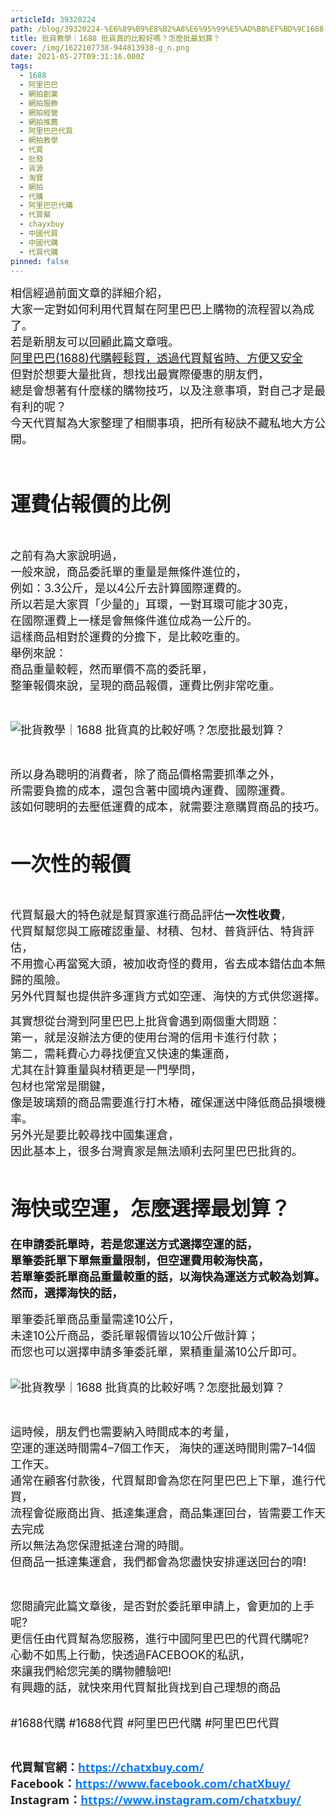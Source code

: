 ```yaml
---
articleId: 39320224
path: /blog/39320224-%E6%89%B9%E8%B2%A8%E6%95%99%E5%AD%B8%EF%BD%9C1688-%E6%89%B9%E8%B2%A8%E7%9C%9F%E7%9A%84%E6%AF%94%E8%BC%83%E5%A5%BD%E5%97%8E%EF%BC%9F%E6%80%8E%E9%BA%BC%E6%89%B9%E6%9C%80%E5%88%92%E7%AE%97%EF%BC%9F
title: 批貨教學｜1688 批貨真的比較好嗎？怎麼批最划算？
cover: /img/1622107738-944813938-g_n.png
date: 2021-05-27T09:31:16.000Z
tags:
  - 1688
  - 阿里巴巴
  - 網拍創業
  - 網拍服飾
  - 網拍經營
  - 網拍推薦
  - 阿里巴巴代買
  - 網拍教學
  - 代買
  - 批發
  - 貨源
  - 淘寶
  - 網拍
  - 代購
  - 阿里巴巴代購
  - 代買幫
  - chayxbuy
  - 中國代買
  - 中國代購
  - 代買代購
pinned: false
---
```

  <p class="graf graf--p" name="2841"><span style="font-size:18px">相信經過前面文章的詳細介紹，<br>
大家一定對如何利用代買幫在阿里巴巴上購物的流程習以為成了。<br>
若是新朋友可以回顧此篇文章哦。<br>
<a href="https://chatxbuy.pixnet.net/blog/post/37759546-%e9%98%bf%e9%87%8c%e5%b7%b4%e5%b7%b4%281688%29%e4%bb%a3%e8%b3%bc%e8%bc%95%e9%ac%86%e8%b2%b7%ef%bc%8c%e9%80%8f%e9%81%8e%e4%bb%a3%e8%b2%b7%e5%b9%ab%e7%9c%81%e6%99%82%e3%80%81">阿里巴巴(1688)代購輕鬆買，透過代買幫省時、方便又安全</a><br>
但對於想要大量批貨，想找出最實際優惠的朋友們，<br>
總是會想著有什麼樣的購物技巧，以及注意事項，對自己才是最有利的呢？<br>
今天代買幫為大家整理了相關事項，把所有秘訣不藏私地大方公開。</span></p>

<h3 class="graf graf--h3" name="ec7e">&nbsp;</h3>

<h3 class="graf graf--h3" name="ec7e"><span style="font-size:32px"><strong>運費佔報價的比例</strong></span></h3>

<p class="graf graf--p" name="3d68">&nbsp;</p>

<p class="graf graf--p" name="3d68"><span style="font-size:18px">之前有為大家說明過，<br>
一般來說，商品委託單的重量是無條件進位的，<br>
例如：3.3公斤，是以4公斤去計算國際運費的。<br>
所以若是大家買「少量的」耳環，一對耳環可能才30克，<br>
在國際運費上一樣是會無條件進位成為一公斤的。<br>
這樣商品相對於運費的分擔下，是比較吃重的。<br>
舉例來說：<br>
商品重量較輕，然而單價不高的委託單，<br>
整筆報價來說，呈現的商品報價，運費比例非常吃重。</span></p>

<p class="graf graf--p" name="3d68">&nbsp;</p>

<p><span style="font-size:18px"><img alt="批貨教學｜1688 批貨真的比較好嗎？怎麼批最划算？" src="/img/1622107738-944813938-g_n.png" title="批貨教學｜1688 批貨真的比較好嗎？怎麼批最划算？"></span></p>

<p>&nbsp;</p>

<p class="graf graf--p" name="4065"><span style="font-size:18px">所以身為聰明的消費者，除了商品價格需要抓準之外，<br>
所需要負擔的成本，還包含著中國境內運費、國際運費。<br>
該如何聰明的去壓低運費的成本，就需要注意購買商品的技巧。</span></p>

<p class="graf graf--p" name="4065">&nbsp;</p>

<h3 class="graf graf--h3" name="0a07"><span style="font-size:32px">一次性的報價</span></h3>

<p class="graf graf--p" name="8488">&nbsp;</p>

<p class="graf graf--p" name="8488"><span style="font-size:18px">代買幫最大的特色就是幫買家進行商品評估<strong class="markup--p-strong markup--strong">一次性收費</strong>，<br>
代買幫幫您與工廠確認重量、材積、包材、普貨評估、特貨評估，<br>
不用擔心再當冤大頭，被加收奇怪的費用，省去成本錯估血本無歸的風險。<br>
另外代買幫也提供許多運貨方式如空運、海快的方式供您選擇。</span></p>

<p class="graf graf--p"><span style="font-size:18px">其實想從台灣到阿里巴巴上批貨會遇到兩個重大問題：<br>
第一，就是沒辦法方便的使用台灣的信用卡進行付款；<br>
第二，需耗費心力尋找便宜又快速的集運商，<br>
尤其在計算重量與材積更是一門學問，<br>
包材也常常是關鍵，<br>
像是玻璃類的商品需要進行打木樁，確保運送中降低商品損壞機率。<br>
另外光是要比較尋找中國集運倉，<br>
因此基本上，很多台灣賣家是無法順利去阿里巴巴批貨的。</span></p>

<p class="graf graf--p">&nbsp;</p>

<h3 class="graf graf--h3" name="f5e1"><span style="font-size:32px">海快或空運，怎麼選擇最划算？</span></h3>

<h3 class="graf graf--h3" name="f5e1"><span style="font-size:18px">在申請委託單時，若是您運送方式選擇空運的話，<br>
單筆委託單下單無重量限制，但空運費用較海快高，<br>
若單筆委託單商品重量較重的話，以海快為運送方式較為划算。<br>
然而，選擇海快的話，</span></h3>

<p class="graf graf--p"><span style="font-size:18px">單筆委託單商品重量需達10公斤，<br>
未達10公斤商品，委託單報價皆以10公斤做計算；<br>
而您也可以選擇申請多筆委託單，累積重量滿10公斤即可。</span></p>

<p class="graf graf--p"><br>
<span style="font-size:18px"><img alt="批貨教學｜1688 批貨真的比較好嗎？怎麼批最划算？" src="/img/1622107809-2572426838-g_n.png" title="批貨教學｜1688 批貨真的比較好嗎？怎麼批最划算？"></span></p>

<p class="graf graf--p">&nbsp;</p>

<p class="graf graf--p" name="e341"><span style="font-size:18px">這時候，朋友們也需要納入時間成本的考量，<br>
空運的運送時間需4–7個工作天， 海快的運送時間則需7–14個工作天。<br>
通常在顧客付款後，代買幫即會為您在阿里巴巴上下單，進行代買，<br>
流程會從廠商出貨、抵達集運倉，商品集運回台，皆需要工作天去完成<br>
所以無法為您保證抵達台灣的時間。<br>
但商品一抵達集運倉，我們都會為您盡快安排運送回台的唷!</span></p>

<p class="graf graf--p graf--empty" name="7e9e">&nbsp;</p>

<p class="graf graf--p" name="a5cf"><span style="font-size:18px">您閱讀完此篇文章後，是否對於委託單申請上，會更加的上手呢?<br>
更信任由代買幫為您服務，進行中國阿里巴巴的代買代購呢?<br>
心動不如馬上行動，快透過FACEBOOK的私訊，<br>
來讓我們給您完美的購物體驗吧!<br>
有興趣的話，就快來用代買幫批貨找到自己理想的商品</span></p>

<p name="0c9d"><br>
<span style="font-size:18px">#1688代購 #1688代買 #阿里巴巴代購 #阿里巴巴代買</span></p>

<p class="graf graf--p" name="0c9d">&nbsp;</p>

<p class="graf graf--p" name="7c87"><span style="font-size:18px"><strong><span style="background:white"><span style="color:#212529"><span style="font-family:新細明體,serif">代買幫官網：</span></span></span></strong><strong><span style="background:white"><span style="color:#007BFF"><span style="font-family:segoe ui,sans-serif"><a data-href="https://chatxbuy.weebly.com/" href="https://chatxbuy.weebly.com/" style="box-sizing:border-box;font-variant-ligatures:normal;font-variant-caps:normal;orphans:2;widows:2;-webkit-text-stroke-width:0px;word-spacing:0px;"><span style="text-decoration:none; text-underline:none"><span style="color:#007BFF">https://chatxbuy.com/</span></span></a></span></span></span></strong><br>
<span style="color:#212529"><span style="font-family:segoe ui,sans-serif"><strong style="-webkit-text-stroke-width:0px; box-sizing:border-box; font-variant-caps:normal; font-variant-ligatures:normal; orphans:2; text-decoration-style:initial; text-decoration-thickness:initial; widows:2; word-spacing:0px"><span style="background:white"><span style="font-family:segoe ui,sans-serif">Facebook</span></span></strong></span></span><strong><span style="background:white"><span style="color:#212529"><span style="font-family:新細明體,serif">：</span></span></span></strong><a data-href="https://www.facebook.com/chatXbuy/" href="https://www.facebook.com/chatXbuy/" style="box-sizing:border-box;font-variant-ligatures:normal;font-variant-caps:normal;orphans:2;widows:2;-webkit-text-stroke-width:0px;word-spacing:0px;" target="_blank"><strong style="box-sizing:border-box"><span style="background:white; text-decoration:none; text-underline:none"><span style="color:#007BFF"><span style="font-family:segoe ui,sans-serif">https://www.facebook.com/chatXbuy/</span></span></span></strong></a><br style="box-sizing:border-box;font-variant-ligatures:normal;font-variant-caps:normal;orphans:2;widows:2;-webkit-text-stroke-width:0px;text-decoration-thickness:initial;text-decoration-style:initial;word-spacing:0px;">
<span style="color:#212529"><span style="font-family:segoe ui,sans-serif"><strong style="-webkit-text-stroke-width:0px; box-sizing:border-box; font-variant-caps:normal; font-variant-ligatures:normal; orphans:2; text-decoration-style:initial; text-decoration-thickness:initial; widows:2; word-spacing:0px"><span style="background:white"><span style="font-family:segoe ui,sans-serif">Instagram</span></span></strong></span></span><strong><span style="background:white"><span style="color:#212529"><span style="font-family:新細明體,serif">：</span></span></span></strong><a data-href="https://www.instagram.com/chatxbuy/" href="https://www.instagram.com/chatxbuy/" style="box-sizing:border-box;font-variant-ligatures:normal;font-variant-caps:normal;orphans:2;widows:2;-webkit-text-stroke-width:0px;word-spacing:0px;" target="_blank"><strong style="box-sizing:border-box"><span style="background:white; text-decoration:none; text-underline:none"><span style="color:#007BFF"><span style="font-family:segoe ui,sans-serif">https://www.instagram.com/chatxbuy/</span></span></span></strong></a></span></p>

  